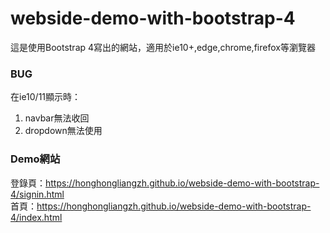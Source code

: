 # webside-demo-with-bootstrap-4

這是使用Bootstrap 4寫出的網站，適用於ie10+,edge,chrome,firefox等瀏覽器

### BUG ###
在ie10/11顯示時： 
1. navbar無法收回
2. dropdown無法使用

### Demo網站 ###
登錄頁：https://honghongliangzh.github.io/webside-demo-with-bootstrap-4/signin.html  
首頁：https://honghongliangzh.github.io/webside-demo-with-bootstrap-4/index.html
